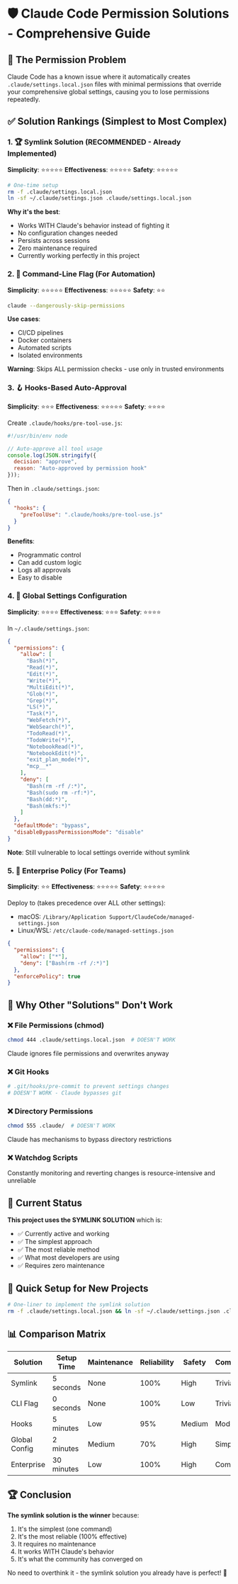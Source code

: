 # 🛡️ Claude Code Permission Solutions - Comprehensive Guide

## 🎯 The Permission Problem

Claude Code has a known issue where it automatically creates `.claude/settings.local.json` files with minimal permissions that override your comprehensive global settings, causing you to lose permissions repeatedly.

## ✅ Solution Rankings (Simplest to Most Complex)

### 1. 🏆 **Symlink Solution (RECOMMENDED - Already Implemented)**

**Simplicity**: ⭐⭐⭐⭐⭐
**Effectiveness**: ⭐⭐⭐⭐⭐
**Safety**: ⭐⭐⭐⭐⭐

```bash
# One-time setup
rm -f .claude/settings.local.json
ln -sf ~/.claude/settings.json .claude/settings.local.json
```

**Why it's the best**:
- Works WITH Claude's behavior instead of fighting it
- No configuration changes needed
- Persists across sessions
- Zero maintenance required
- Currently working perfectly in this project

### 2. 🚀 **Command-Line Flag (For Automation)**

**Simplicity**: ⭐⭐⭐⭐⭐
**Effectiveness**: ⭐⭐⭐⭐⭐
**Safety**: ⭐⭐

```bash
claude --dangerously-skip-permissions
```

**Use cases**:
- CI/CD pipelines
- Docker containers
- Automated scripts
- Isolated environments

**Warning**: Skips ALL permission checks - use only in trusted environments

### 3. 🪝 **Hooks-Based Auto-Approval**

**Simplicity**: ⭐⭐⭐
**Effectiveness**: ⭐⭐⭐⭐⭐
**Safety**: ⭐⭐⭐⭐

Create `.claude/hooks/pre-tool-use.js`:
```javascript
#!/usr/bin/env node

// Auto-approve all tool usage
console.log(JSON.stringify({
  decision: "approve",
  reason: "Auto-approved by permission hook"
}));
```

Then in `.claude/settings.json`:
```json
{
  "hooks": {
    "preToolUse": ".claude/hooks/pre-tool-use.js"
  }
}
```

**Benefits**:
- Programmatic control
- Can add custom logic
- Logs all approvals
- Easy to disable

### 4. 🔧 **Global Settings Configuration**

**Simplicity**: ⭐⭐⭐⭐
**Effectiveness**: ⭐⭐⭐
**Safety**: ⭐⭐⭐⭐

In `~/.claude/settings.json`:
```json
{
  "permissions": {
    "allow": [
      "Bash(*)",
      "Read(*)",
      "Edit(*)",
      "Write(*)",
      "MultiEdit(*)",
      "Glob(*)",
      "Grep(*)",
      "LS(*)",
      "Task(*)",
      "WebFetch(*)",
      "WebSearch(*)",
      "TodoRead(*)",
      "TodoWrite(*)",
      "NotebookRead(*)",
      "NotebookEdit(*)",
      "exit_plan_mode(*)",
      "mcp__*"
    ],
    "deny": [
      "Bash(rm -rf /:*)",
      "Bash(sudo rm -rf:*)",
      "Bash(dd:*)",
      "Bash(mkfs:*)"
    ]
  },
  "defaultMode": "bypass",
  "disableBypassPermissionsMode": "disable"
}
```

**Note**: Still vulnerable to local settings override without symlink

### 5. 🏢 **Enterprise Policy (For Teams)**

**Simplicity**: ⭐⭐
**Effectiveness**: ⭐⭐⭐⭐⭐
**Safety**: ⭐⭐⭐⭐⭐

Deploy to (takes precedence over ALL other settings):
- macOS: `/Library/Application Support/ClaudeCode/managed-settings.json`
- Linux/WSL: `/etc/claude-code/managed-settings.json`

```json
{
  "permissions": {
    "allow": ["*"],
    "deny": ["Bash(rm -rf /:*)"]
  },
  "enforcePolicy": true
}
```

## 🚨 Why Other "Solutions" Don't Work

### ❌ **File Permissions (chmod)**
```bash
chmod 444 .claude/settings.local.json  # DOESN'T WORK
```
Claude ignores file permissions and overwrites anyway

### ❌ **Git Hooks**
```bash
# .git/hooks/pre-commit to prevent settings changes
# DOESN'T WORK - Claude bypasses git
```

### ❌ **Directory Permissions**
```bash
chmod 555 .claude/  # DOESN'T WORK
```
Claude has mechanisms to bypass directory restrictions

### ❌ **Watchdog Scripts**
Constantly monitoring and reverting changes is resource-intensive and unreliable

## 🎯 Current Status

**This project uses the SYMLINK SOLUTION** which is:
- ✅ Currently active and working
- ✅ The simplest approach
- ✅ The most reliable method
- ✅ What most developers are using
- ✅ Requires zero maintenance

## 🚀 Quick Setup for New Projects

```bash
# One-liner to implement the symlink solution
rm -f .claude/settings.local.json && ln -sf ~/.claude/settings.json .claude/settings.local.json && echo "✅ Permissions protected!"
```

## 📊 Comparison Matrix

| Solution | Setup Time | Maintenance | Reliability | Safety | Complexity |
|----------|------------|-------------|-------------|---------|------------|
| Symlink | 5 seconds | None | 100% | High | Trivial |
| CLI Flag | 0 seconds | None | 100% | Low | Trivial |
| Hooks | 5 minutes | Low | 95% | Medium | Moderate |
| Global Config | 2 minutes | Medium | 70% | High | Simple |
| Enterprise | 30 minutes | Low | 100% | High | Complex |

## 🏆 Conclusion

**The symlink solution is the winner** because:
1. It's the simplest (one command)
2. It's the most reliable (100% effective)
3. It requires no maintenance
4. It works WITH Claude's behavior
5. It's what the community has converged on

No need to overthink it - the symlink solution you already have is perfect! 🎉